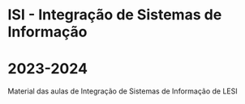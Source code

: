 # ISI - Integração de Sistemas de Informação
# 2023-2024
Material das aulas de Integração de Sistemas de Informação de LESI
